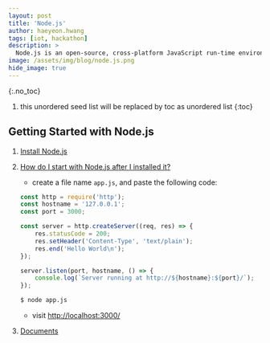 ```yaml
---
layout: post
title: 'Node.js' 
author: haeyeon.hwang
tags: [iot, hackathon]
description: >
  Node.js is an open-source, cross-platform JavaScript run-time environment that executes JavaScript code outside of a browser. JavaScript is used primarily for client-side scripting, in which scripts written in JavaScript are embedded in a webpage's HTML and run client-side by a JavaScript engine in the user's web browser. `wiki`
image: /assets/img/blog/node.js.png
hide_image: true
---
```

{:.no_toc}
1. this unordered seed list will be replaced by toc as unordered list
{:toc}

## **Getting Started with Node.js**
1. [Install Node.js](https://nodejs.org/en/download/)   
2. [How do I start with Node.js after I installed it?](https://nodejs.org/en/docs/guides/getting-started-guide/)    
   * create a file name `app.js`, and paste the following code:  
  
    ~~~js
    const http = require('http');
    const hostname = '127.0.0.1';
    const port = 3000;

    const server = http.createServer((req, res) => {
        res.statusCode = 200;
        res.setHeader('Content-Type', 'text/plain');
        res.end('Hello World\n');
    });

    server.listen(port, hostname, () => {
        console.log(`Server running at http://${hostname}:${port}/`);
    });
    ~~~

    ~~~bash
    $ node app.js
    ~~~

    * visit [http://localhost:3000/](http://localhost:3000/)
3. [Documents](https://nodejs.org/en/docs/)   
